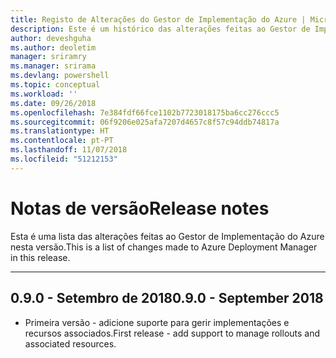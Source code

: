 ```yaml
---
title: Registo de Alterações do Gestor de Implementação do Azure | Microsoft Docs
description: Este é um histórico das alterações feitas ao Gestor de Implementação do Azure na versão mais recente.
author: deveshguha
ms.author: deoletim
manager: sriramry
ms.manager: srirama
ms.devlang: powershell
ms.topic: conceptual
ms.workload: ''
ms.date: 09/26/2018
ms.openlocfilehash: 7e384fdf66fce1102b7723018175ba6cc276ccc5
ms.sourcegitcommit: 06f9206e025afa7207d4657c8f57c94ddb74817a
ms.translationtype: HT
ms.contentlocale: pt-PT
ms.lasthandoff: 11/07/2018
ms.locfileid: "51212153"
---
```

# <a name="release-notes"></a><span data-ttu-id="9a893-103">Notas de versão</span><span class="sxs-lookup"><span data-stu-id="9a893-103">Release notes</span></span>

<span data-ttu-id="9a893-104">Esta é uma lista das alterações feitas ao Gestor de Implementação do Azure nesta versão.</span><span class="sxs-lookup"><span data-stu-id="9a893-104">This is a list of changes made to Azure Deployment Manager in this release.</span></span>

---
## <a name="090---september-2018"></a><span data-ttu-id="9a893-105">0.9.0 - Setembro de 2018</span><span class="sxs-lookup"><span data-stu-id="9a893-105">0.9.0 - September 2018</span></span>
* <span data-ttu-id="9a893-106">Primeira versão - adicione suporte para gerir implementações e recursos associados.</span><span class="sxs-lookup"><span data-stu-id="9a893-106">First release - add support to manage rollouts and associated resources.</span></span>